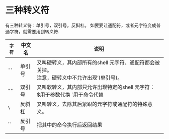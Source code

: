 # 三种转义符

有三种转义符：单引号，双引号，反斜杠。
如要要让通配符，或者元字符变成普通字符，就需要用到转义符.

| `字符` | 中文名 | 说明                                                                                            |
| ------ | ------ | ----------------------------------------------------------------------------------------------- |
| `''`   | 单引号 | 又叫硬转义，其内部所有的shell 元字符、通配符都会被关掉。<br>注意，硬转义中不允许出现’(单引号)。 |
| `""`   | 双引号 | 又叫软转义，其内部只允许出现特定的shell 元字符：$用于参数代换 `用于命令代替                     |
| `\`    | 反斜杠 | 又叫转义，去除其后紧跟的元字符或通配符的特殊意义。                                              |
| ``     | 反引号 | 把其中的命令执行后返回结果                                                                      |


